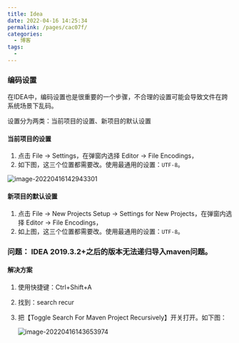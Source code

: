 ```yaml
---
title: Idea
date: 2022-04-16 14:25:34
permalink: /pages/cac07f/
categories:
  - 博客
tags:
  - 
---
```

### 编码设置

在IDEA中，编码设置也是很重要的一个步骤，不合理的设置可能会导致文件在跨系统场景下乱码。

设置分为两类：当前项目的设置、新项目的默认设置

#### 当前项目的设置

1. 点击 File -> Settings，在弹窗内选择 Editor -> File Encodings，
2. 如下图，这三个位置都需要改。使用最通用的设置：`UTF-8`。

![image-20220416142943301](https://cdn.jsdelivr.net/gh/jayxiaohe/blog_img/img/20220416142950.png)

#### 新项目的默认设置

1. 点击 File -> New Projects  Setup -> Settings for New Projects，在弹窗内选择 Editor -> File Encodings，
2. 如上图，这三个位置都需要改。使用最通用的设置：`UTF-8`。

### 问题： IDEA 2019.3.2+之后的版本无法递归导入maven问题。

#### 解决方案

1. 使用快捷键：Ctrl+Shift+A

2. 找到：search recur

3. 把【Toggle Search For Maven Project Recursively】开关打开。如下图：

   ![image-20220416143653974](https://cdn.jsdelivr.net/gh/jayxiaohe/blog_img/img/20220416143654.png)





